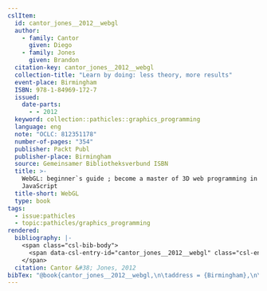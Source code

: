 ```yaml
---
cslItem:
  id: cantor_jones__2012__webgl
  author:
    - family: Cantor
      given: Diego
    - family: Jones
      given: Brandon
  citation-key: cantor_jones__2012__webgl
  collection-title: "Learn by doing: less theory, more results"
  event-place: Birmingham
  ISBN: 978-1-84969-172-7
  issued:
    date-parts:
      - - 2012
  keyword: collection::pathicles::graphics_programming
  language: eng
  note: "OCLC: 812351178"
  number-of-pages: "354"
  publisher: Packt Publ
  publisher-place: Birmingham
  source: Gemeinsamer Bibliotheksverbund ISBN
  title: >-
    WebGL: beginner`s guide ; become a master of 3D web programming in WebGL and
    JavaScript
  title-short: WebGL
  type: book
tags:
  - issue:pathicles
  - topic:pathicles/graphics_programming
rendered:
  bibliography: |-
    <span class="csl-bib-body">
      <span data-csl-entry-id="cantor_jones__2012__webgl" class="csl-entry">Cantor, D., &#38; Jones, B. 2012. <i>WebGL: beginner`s guide ; become a master of 3D web programming in WebGL and JavaScript</i>. Packt Publ.</span>
    </span>
  citation: Cantor &#38; Jones, 2012
bibTex: "@book{cantor_jones__2012__webgl,\n\taddress = {Birmingham},\n\tauthor = {Cantor, Diego and Jones, Brandon},\n\tseries = {Learn by doing: less theory, more results},\n\tyear = {2012},\n\tnote = {OCLC: 812351178},\n\tpublisher = {Packt Publ},\n\ttitle = {WebGL: beginner\\textasciigrave{}s guide ; become a master of 3D web programming in {WebGL} and {JavaScript}},\n}\n\n"
---
```

